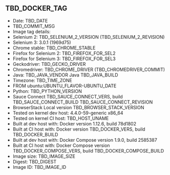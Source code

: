 ## TBD_DOCKER_TAG
 + Date: TBD_DATE
 + TBD_COMMIT_MSG
 + Image tag details:
  + Selenium 2: TBD_SELENIUM_2_VERSION (TBD_SELENIUM_2_REVISION)
  + Selenium 3: 3.0.1 (1969d75)
  + Chrome stable:  TBD_CHROME_STABLE
  + Firefox for Selenium 2: TBD_FIREFOX_FOR_SEL2
  + Firefox for Selenium 3: TBD_FIREFOX_FOR_SEL3
  + Geckodriver: TBD_GECKO_DRIVER
  + Chromedriver: TBD_CHROME_DRIVER (TBD_CHROMEDRIVER_COMMIT)
  + Java: TBD_JAVA_VENDOR Java TBD_JAVA_BUILD
  + Timezone: TBD_TIME_ZONE
  + FROM ubuntu:UBUNTU_FLAVOR-UBUNTU_DATE
  + Python: TBD_PYTHON_VERSION
  + Sauce Connect TBD_SAUCE_CONNECT_VERS, build TBD_SAUCE_CONNECT_BUILD TBD_SAUCE_CONNECT_REVISION
  + BrowserStack Local version TBD_BROWSER_STACK_VERSION
  + Tested on kernel dev host: 4.4.0-59-generic x86_64
  + Tested on kernel CI  host: TBD_HOST_UNAME
  + Built at dev host with: Docker version 1.12.6, build 78d1802
  + Built at CI  host with: Docker version TBD_DOCKER_VERS, build TBD_DOCKER_BUILD
  + Built at dev host with: Docker Compose version 1.9.0, build 2585387
  + Built at CI  host with: Docker Compose version TBD_DOCKER_COMPOSE_VERS, build TBD_DOCKER_COMPOSE_BUILD
  + Image size: TBD_IMAGE_SIZE
  + Digest: TBD_DIGEST
  + Image ID: TBD_IMAGE_ID
